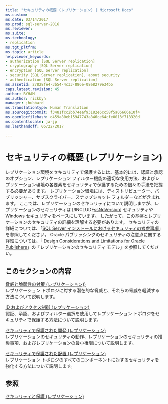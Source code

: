 ```yaml
---
title: "セキュリティの概要 (レプリケーション) | Microsoft Docs"
ms.custom: 
ms.date: 03/14/2017
ms.prod: sql-server-2016
ms.reviewer: 
ms.suite: 
ms.technology:
- replication
ms.tgt_pltfrm: 
ms.topic: article
helpviewer_keywords:
- authorization [SQL Server replication]
- cryptography [SQL Server replication]
- encryption [SQL Server replication]
- security [SQL Server replication], about security
- authentication [SQL Server replication]
ms.assetid: 27828fe4-3b54-4c33-886e-08e8279e34b5
caps.latest.revision: 45
author: BYHAM
ms.author: rickbyh
manager: jhubbard
ms.translationtype: Human Translation
ms.sourcegitcommit: f3481fcc2bb74eaf93182e6cc58f5a06666e10f4
ms.openlocfilehash: d459a80eb15947743a846ce64cfe0013f718320d
ms.contentlocale: ja-jp
ms.lasthandoff: 06/22/2017

---
```

# <a name="security-overview-replication"></a>セキュリティの概要 (レプリケーション)
  レプリケーション環境をセキュリティで保護するには、基本的には、認証と承認のオプション、レプリケーション フィルター機能の適切な使用方法、およびレプリケーション環境の各要素をセキュリティで保護するための個々の手法を把握する必要があります。 レプリケーション環境には、ディストリビューター、パブリッシャー、サブスクライバー、スナップショット フォルダーなどが含まれます。 ここでは、レプリケーションのセキュリティについて説明しますが、レプリケーションのセキュリティは [!INCLUDE[ssNoVersion](../../../includes/ssnoversion-md.md)] セキュリティや Windows セキュリティをベースにしています。 したがって、この基盤とレプリケーションのセキュリティの詳細を理解する必要があります。 セキュリティの詳細については、「[SQL Server インストールにおけるセキュリティの考慮事項](../../../sql-server/install/security-considerations-for-a-sql-server-installation.md)」を参照してください。 Oracle パブリッシングのセキュリティの注意点に関する詳細については、「 [Design Considerations and Limitations for Oracle Publishers](../../../relational-databases/replication/non-sql/design-considerations-and-limitations-for-oracle-publishers.md)」の「レプリケーションのセキュリティ モデル」を参照してください。  
  
## <a name="in-this-section"></a>このセクションの内容  
 [脅威と脆弱性の対策 &#40;レプリケーション)&#41;](../../../relational-databases/replication/security/threat-and-vulnerability-mitigation-replication.md)  
 レプリケーション トポロジに対する潜在的な脅威と、それらの脅威を軽減する方法について説明します。  
  
 [ID およびアクセス制御 &#40;レプリケーション&#41;](../../../relational-databases/replication/security/identity-and-access-control-replication.md)  
 認証、承認、およびフィルター選択を使用してレプリケーション トポロジをセキュリティで保護する方法について説明します。  
  
 [セキュリティで保護された開発 &#40;レプリケーション&#41;](../../../relational-databases/replication/security/secure-development-replication.md)  
 レプリケーションのセキュリティの動作、レプリケーションのセキュリティの推奨事項、およびレプリケーションの最小権限について説明します。  
  
 [セキュリティで保護された配置 &#40;レプリケーション&#41;](../../../relational-databases/replication/security/secure-deployment-replication.md)  
 レプリケーション トポロジのすべてのコンポーネントに対するセキュリティを強化する方法について説明します。  
  
## <a name="see-also"></a>参照  
 [セキュリティと保護 &#40;レプリケーション&#41;](../../../relational-databases/replication/security/security-and-protection-replication.md)  
  
  

